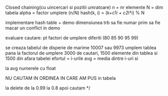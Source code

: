 Closed chaining(cu uincercari si pozitii umratoare)
n = nr elemente
N = dim tabela
alpha = factor umplere (n/N)
hash(k, i) = (k+c1*i + c2*i*i) % N


implementare hash table + demo
dimensiunea trb sa fie numar prim
sa fie macar un conflict in demo


evaluare cautare:
pt factori de umplere diferiti (80 85 90 95 99)

se creaza tabelul de disperie de marime 10007 sau 9973
umplem tablea pana la factorul de umplere
3000 de cautari, 1500 elemente din tablea si 1500 din afara tabelei
efortul = i-urile
avg = media dintre i-uri
si

la avg numerele cu float

NU CAUTAM IN ORDINEA IN CARE AM PUS in tabela

la delete de la 0.99 la 0.8 apoi cautam
*/